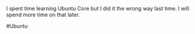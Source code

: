 I spent time learning Ubuntu Core but I did it the wrong way last time. I will spend more time on that later.

#Ubuntu 